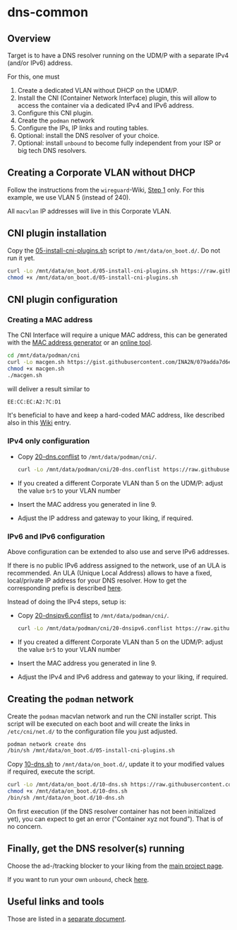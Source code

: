 # dns-common

## Overview

Target is to have a DNS resolver running on the UDM/P with a separate IPv4 (and/or IPv6) address.

For this, one must

1. Create a dedicated VLAN without DHCP on the UDM/P.
1. Install the CNI (Container Network Interface) plugin, this will allow to access the container via a dedicated IPv4 and IPv6 address.
1. Configure this CNI plugin.
1. Create the `podman` network
1. Configure the IPs, IP links and routing tables.
1. Optional: install the DNS resolver of your choice.
1. Optional: install `unbound` to become fully independent from your ISP or big tech DNS resolvers.

## Creating a Corporate VLAN without DHCP

Follow the instructions from the `wireguard`-Wiki, [Step 1](https://github.com/boostchicken-dev/udm-utilities/wiki/Run-a-Wireguard-VPN-server-on-UDM-Pro#step-1-create-dedicated-corporate-without-dhcp-for-the-vpn) only. For this example, we use VLAN 5 (instead of 240).

All `macvlan` IP addresses will live in this Corporate VLAN.

## CNI plugin installation

Copy the [05-install-cni-plugins.sh](https://github.com/alxwolf/udm-utilities/blob/87b9f7dac6b3163bb5c09fc9bcb86fcfa7fa0c59/cni-plugins/05-install-cni-plugins.sh) script to `/mnt/data/on_boot.d/`. Do not run it yet.

```bash
curl -Lo /mnt/data/on_boot.d/05-install-cni-plugins.sh https://raw.githubusercontent.com/boostchicken-dev/udm-utilities/master/cni-plugins/05-install-cni-plugins.sh
chmod +x /mnt/data/on_boot.d/05-install-cni-plugins.sh
```

## CNI plugin configuration

### Creating a MAC address

The CNI Interface will require a unique MAC address, this can be generated with the [MAC address generator](https://github.com/alxwolf/udm-utilities/blob/master/cni-plugins/tools.md#mac-address-generator) or an [online tool](https://onlinerandomtools.com/generate-random-mac).

```bash
cd /mnt/data/podman/cni
curl -Lo macgen.sh https://gist.githubusercontent.com/INA2N/079adda7d6e5612996e4e993152d7103/raw/2e770f82f85794f7e4ee959b39112df9c04b3c71/macgen.sh
chmod +x macgen.sh
./macgen.sh
```

will deliver a result similar to

```bash
EE:CC:EC:A2:7C:D1
```

It's beneficial to have and keep a hard-coded MAC address, like described also in this [Wiki](..wiki/Update-your-MacVLAN-containers-to-have-hardcoded-MAC-addresses) entry.

### IPv4 only configuration

* Copy [20-dns.conflist](cni-plugins/20-dns.conflist) to `/mnt/data/podman/cni/`.

     ```bash
    curl -Lo /mnt/data/podman/cni/20-dns.conflist https://raw.githubusercontent.com/boostchicken-dev/udm-utilities/master/cni-plugins/20-dns.conflist
    ```

* If you created a different Corporate VLAN than 5 on the UDM/P: adjust the value `br5` to your VLAN number
* Insert the MAC address you generated in line 9.
* Adjust the IP address and gateway to your liking, if required.

### IPv6 and IPv6 configuration

Above configuration can be extended to also use and serve IPv6 addresses.

If there is no public IPv6 address assigned to the network, use of an ULA is recommended. An ULA (Unique Local Address) allows to have a fixed, local/private IP address for your DNS resolver. How to get the corresponding prefix is described [here](https://github.com/alxwolf/udm-utilities/blob/unbound/cni-plugins/tools.md#ula-generator).

Instead of doing the IPv4 steps, setup is:

* Copy [20-dnsipv6.conflist](cni-plugins/20-dnsipv6.conflist) to `/mnt/data/podman/cni/`.

     ```bash
    curl -Lo /mnt/data/podman/cni/20-dnsipv6.conflist https://raw.githubusercontent.com/boostchicken-dev/udm-utilities/master/cni-plugins/20-dnsipv6.conflist
    ```

* If you created a different Corporate VLAN than 5 on the UDM/P: adjust the value `br5` to your VLAN number
* Insert the MAC address you generated in line 9.
* Adjust the IPv4 and IPv6 address and gateway to your liking, if required.

## Creating the `podman` network

Create the `podman` macvlan network and run the CNI installer script. This script will be executed on each boot and will create the links in `/etc/cni/net.d/` to the configuration file you just adjusted.

```bash
podman network create dns
/bin/sh /mnt/data/on_boot.d/05-install-cni-plugins.sh
```

Copy [10-dns.sh](dns-common/on_boot.d/10-dns.sh) to `/mnt/data/on_boot.d/`, update it to your modified values if required, execute the script.

```bash
curl -Lo /mnt/data/on_boot.d/10-dns.sh https://raw.githubusercontent.com/alxwolf/udm-utilities/unbound/dns-common/on_boot.d/10-dns.sh
chmod +x /mnt/data/on_boot.d/10-dns.sh
/bin/sh /mnt/data/on_boot.d/10-dns.sh
```

On first execution (if the DNS resolver container has not been initialized yet), you can expect to get an error ("Container xyz not found"). That is of no concern.

## Finally, get the DNS resolver(s) running

Choose the ad-/tracking blocker to your liking from the [main project page](https://github.com/boostchicken-dev/udm-utilities).

If you want to run your own `unbound`, check [here](https://github.com/alxwolf/udm-utilities/blob/master/unbound/README.md).

## Useful links and tools

Those are listed in a [separate document](https://github.com/alxwolf/udm-utilities/blob/unbound/cni-plugins/tools.md).
